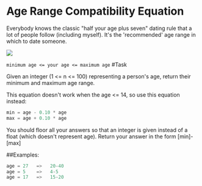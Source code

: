 # Age Range Compatibility Equation

Everybody knows the classic "half your age plus seven" dating rule that a lot of people follow (including myself). It's
the 'recommended' age range in which to date someone.

<img src="https://user-images.githubusercontent.com/69739890/118407770-c771f680-b647-11eb-8202-202aeb02c545.png"/>

```minimum age <= your age <= maximum age``` #Task

Given an integer (1 <= n <= 100) representing a person's age, return their minimum and maximum age range.

This equation doesn't work when the age <= 14, so use this equation instead:

```java
min = age - 0.10 * age
max = age + 0.10 * age
```

You should floor all your answers so that an integer is given instead of a float (which doesn't represent age). Return
your answer in the form [min]-[max]

##Examples:

```java
age = 27   =>   20-40
age = 5    =>   4-5
age = 17   =>   15-20
```
